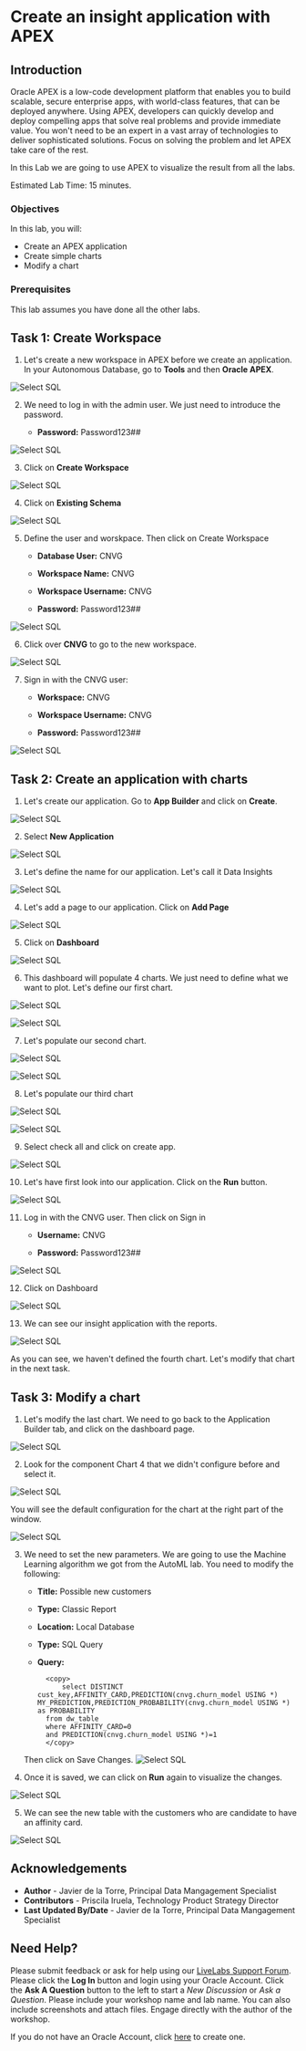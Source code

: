 # Create an insight application with APEX


## Introduction

Oracle APEX is a low-code development platform that enables you to build scalable, secure enterprise apps, with world-class features, that can be deployed anywhere. Using APEX, developers can quickly develop and deploy compelling apps that solve real problems and provide immediate value. You won't need to be an expert in a vast array of technologies to deliver sophisticated solutions. Focus on solving the problem and let APEX take care of the rest.

In this Lab we are going to use APEX to visualize the result from all the labs.

Estimated Lab Time: 15 minutes.

### Objectives

In this lab, you will:

* Create an APEX application
* Create simple charts 
* Modify a chart



### Prerequisites

This lab assumes you have done all the other labs.

## Task 1: Create Workspace

1. Let's create a new workspace in APEX before we create an application. In your Autonomous Database, go to **Tools** and then **Oracle APEX**.

![Select SQL](./images/go-to-apex.png)

2. We need to log in with the admin user. We just need to introduce the password. 

    - **Password:** Password123##

![Select SQL](./images/sign-admin.png)

3. Click on **Create Workspace**

![Select SQL](./images/create-workspace.png)

4. Click on **Existing Schema**

![Select SQL](./images/existing-schema.png)

5. Define the user and worskpace. Then click on Create Workspace

    - **Database User:** CNVG

    - **Workspace Name:** CNVG

    - **Workspace Username:** CNVG

    - **Password:** Password123##

![Select SQL](./images/define-workspace.png)

6. Click over **CNVG** to go to the new workspace.

![Select SQL](./images/new-workspace.png)

7. Sign in with the CNVG user:

    - **Workspace:** CNVG

    - **Workspace Username:** CNVG

    - **Password:** Password123##

![Select SQL](./images/sign-cnvg.png)

## Task 2: Create an application with charts

1. Let's create our application. Go to **App Builder** and click on **Create**.

![Select SQL](./images/create-app.png)

2. Select **New Application** 

![Select SQL](./images/new-app.png)

3. Let's define the name for our application. Let's call it Data Insights

![Select SQL](./images/data-insights.png)

4. Let's add a page to our application. Click on **Add Page**

![Select SQL](./images/add-page.png)

5. Click on **Dashboard**

![Select SQL](./images/add-dashboard.png)

6. This dashboard will populate 4 charts. We just need to define what we want to plot. Let's define our first chart.

![Select SQL](./images/chart1.png)

![Select SQL](./images/goto2.png)

7. Let's populate our second chart.

![Select SQL](./images/chart2.png)

![Select SQL](./images/goto3.png)

8. Let's populate our third chart

![Select SQL](./images/chart3.png)

![Select SQL](./images/finish-page.png)

9. Select check all and click on create app.

![Select SQL](./images/terminate-app.png)

10. Let's have first look into our application. Click on the **Run** button.

![Select SQL](./images/run-app.png)

11. Log in with the CNVG user. Then click on Sign in

    - **Username:** CNVG

    - **Password:** Password123##

![Select SQL](./images/log-cnvg.png)

12. Click on Dashboard

![Select SQL](./images/select-dashboard.png)

13. We can see our insight application with the reports.

![Select SQL](./images/first-report.png)

As you can see, we haven't defined the fourth chart. Let's modify that chart in the next task.

## Task 3: Modify a chart

1. Let's modify the last chart. We need to go back to the Application Builder tab, and click on the dashboard page.

![Select SQL](./images/dashboard-page.png)

2. Look for the component Chart 4 that we didn't configure before and select it.

![Select SQL](./images/select-chart4.png)

You will see the default configuration for the chart at the right part of the window. 

![Select SQL](./images/default-config.png)

3. We need to set the new parameters. We are going to use the Machine Learning algorithm we got from the AutoML lab. You need to modify the following:

    - **Title:** Possible new customers

    - **Type:** Classic Report

    - **Location:** Local Database

    - **Type:** SQL Query

    - **Query:** 

            <copy> 
                select DISTINCT cust_key,AFFINITY_CARD,PREDICTION(cnvg.churn_model USING *)  MY_PREDICTION,PREDICTION_PROBABILITY(cnvg.churn_model USING *)  as PROBABILITY
            from dw_table
            where AFFINITY_CARD=0
            and PREDICTION(cnvg.churn_model USING *)=1
            </copy>

    Then click on Save Changes.
![Select SQL](./images/save-changes.png)

4. Once it is saved, we can click on **Run** again to visualize the changes.

![Select SQL](./images/run-final.png)

5. We can see the new table with the customers who are candidate to have an affinity card.

![Select SQL](./images/final-report.png)

## Acknowledgements
* **Author** - Javier de la Torre, Principal Data Mangagement Specialist
* **Contributors** - Priscila Iruela, Technology Product Strategy Director
* **Last Updated By/Date** - Javier de la Torre, Principal Data Mangagement Specialist

## Need Help?
Please submit feedback or ask for help using our [LiveLabs Support Forum](https://community.oracle.com/tech/developers/categories/livelabsdiscussions). Please click the **Log In** button and login using your Oracle Account. Click the **Ask A Question** button to the left to start a *New Discussion* or *Ask a Question*.  Please include your workshop name and lab name.  You can also include screenshots and attach files.  Engage directly with the author of the workshop.

If you do not have an Oracle Account, click [here](https://profile.oracle.com/myprofile/account/create-account.jspx) to create one.